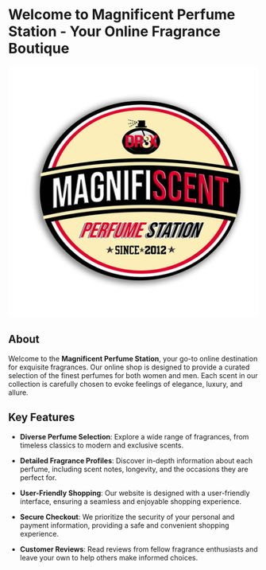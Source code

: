 # Welcome to Magnificent Perfume Station - Your Online Fragrance Boutique

![Perfume Bottles](css/IMAGE/logo1.png)

## About

Welcome to the **Magnificent Perfume Station**, your go-to online destination for exquisite fragrances. Our online shop is designed to provide a curated selection of the finest perfumes for both women and men. Each scent in our collection is carefully chosen to evoke feelings of elegance, luxury, and allure.

## Key Features

- **Diverse Perfume Selection**: Explore a wide range of fragrances, from timeless classics to modern and exclusive scents.

- **Detailed Fragrance Profiles**: Discover in-depth information about each perfume, including scent notes, longevity, and the occasions they are perfect for.

- **User-Friendly Shopping**: Our website is designed with a user-friendly interface, ensuring a seamless and enjoyable shopping experience.

- **Secure Checkout**: We prioritize the security of your personal and payment information, providing a safe and convenient shopping experience.

- **Customer Reviews**: Read reviews from fellow fragrance enthusiasts and leave your own to help others make informed choices.

